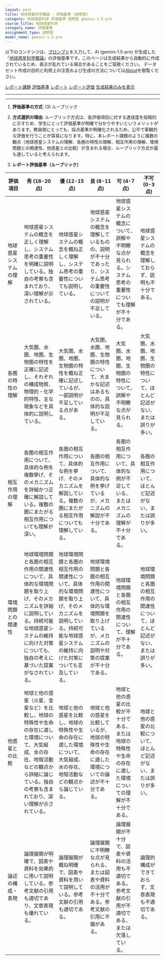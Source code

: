 ```yaml
---
layout: post
title: 地球惑星科学概論 - 評価基準 (説明型)
category: 地球惑星科学 評価基準 説明型 gemini-1.5-pro
course_title: 地球惑星科学
category_name: 評価基準
assignment_type: 説明型
model_name: gemini-1.5-pro
---
```


以下のコンテンツは、[プロンプト](http://127.0.0.1:8000/generated/地球惑星科学/gemini-1.5-pro/prompt_評価基準-説明型.md)を入力して、AI (gemini-1.5-pro) が生成した「[地球惑星科学概論](/contents/地球惑星科学/)」の評価基準です。このページは生成結果から自動的に作成されているため、表示が乱れている場合があることをご容赦ください。
データセット作成の目的と利用上の注意および生成の方法については[About](/About)を御覧ください。

[レポート課題](../レポート課題-説明型)
[評価基準](../評価基準-説明型)
[レポート](../レポート-説明型)
[レポート評価](../レポート評価-説明型)
[生成結果のみを表示](http://127.0.0.1:8000/generated/地球惑星科学/gemini-1.5-pro/評価基準-説明型.md)
  

***
***
  
1. **評価基準の方式**: (3) ルーブリック

2. **方式選択の理由**: ルーブリック方式は、各評価項目に対する達成度を段階的に示すため、学生にとって評価基準が明確で分かりやすいというメリットがあります。教員側にとっても、採点基準が明確化されるため、公平で客観的な評価を行うことが容易になります。特に、本レポート課題のように複数の観点（地球惑星システムの理解、各圏の特性の理解、相互作用の理解、環境問題との関連性、他惑星との比較）が含まれる場合、ルーブリック方式が最も適していると考えられます。

3. **レポート評価基準（ルーブリック）**

| 評価項目 | 秀 (16-20点) | 優 (12-15点) | 良 (8-11点) | 可 (4-7点) | 不可 (0-3点) |
|---|---|---|---|---|---|
| 地球惑星システムの理解 | 地球惑星システムの概念を正しく理解し、システム思考の重要性を明確に説明している。独自の考察も含まれており、深い理解が示されている。 | 地球惑星システムの概念を概ね正しく理解し、システム思考の重要性についても説明している。 | 地球惑星システムの概念を理解しているものの、説明が不十分であったり、システム思考の重要性についての説明が不足している。 | 地球惑星システムの概念について、誤解や不明瞭な点が見られる。システム思考の重要性についても理解が不十分である。 | 地球惑星システムの概念を理解しておらず、説明も不十分である。 |
| 各圏の特性の理解 | 大気圏、水圏、地圏、生物圏の特性を正確に記述し、それぞれの構成物質、物理的・化学的特性、主な現象などを具体的に説明している。 | 大気圏、水圏、地圏、生物圏の特性を概ね正確に記述しているが、一部説明が不足している点がある。 | 大気圏、水圏、地圏、生物圏の特性について、大まかな記述はあるものの、具体的な説明が不足している。 | 大気圏、水圏、地圏、生物圏の特性について、誤解や不明瞭な点が見られる。 | 大気圏、水圏、地圏、生物圏の特性について、ほとんど記述がない、または誤りが多い。 |
| 相互作用の理解 | 各圏の相互作用について、具体的な例を複数挙げ、そのメカニズムを詳細かつ正確に解説している。複数の圏にまたがる相互作用についても理解が深い。 | 各圏の相互作用について、具体的な例を挙げ、そのメカニズムを解説している。複数の圏にまたがる相互作用についても理解している。 | 各圏の相互作用について、具体的な例を挙げているが、メカニズムの解説が不十分である。 | 各圏の相互作用について、具体的な例が不足している、またはメカニズムの理解が不十分である。 | 各圏の相互作用について、ほとんど記述がない、または誤りが多い。 |
| 環境問題との関連性 | 地球環境問題と各圏の相互作用の関連性について、具体的な環境問題を取り上げ、そのメカニズムを詳細に説明している。持続可能な地球惑星システムの維持に向けた対策についても、独自の考えに基づいた提案がなされている。 | 地球環境問題と各圏の相互作用の関連性について、具体的な環境問題を取り上げ、そのメカニズムを説明している。持続可能な地球惑星システムの維持に向けた対策についても言及している。 | 地球環境問題と各圏の相互作用の関連性について、具体的な環境問題を取り上げているが、メカニズムの説明や対策の提案が不十分である。 | 地球環境問題と各圏の相互作用の関連性について、理解が不十分である。 | 地球環境問題と各圏の相互作用の関連性について、ほとんど記述がない、または誤りが多い。 |
| 他惑星との比較 | 地球と他の惑星（火星、金星など）を比較し、地球の特殊性や生命の存在に適した環境について、大気組成、水の存在、地殻活動などの観点から詳細に論じている。独自の考察も含まれており、深い理解が示されている。 | 地球と他の惑星を比較し、地球の特殊性や生命の存在に適した環境について、大気組成、水の存在、地殻活動などの観点から論じている。 | 地球と他の惑星を比較しているが、地球の特殊性や生命の存在に適した環境についての論述が不十分である。 | 地球と他の惑星の比較が不十分である、または地球の特殊性や生命の存在に適した環境についての理解が不十分である。 | 地球と他の惑星の比較について、ほとんど記述がない、または誤りが多い。 |
| 論述の構成・表現 | 論理展開が明確で、図表や資料を効果的に用いて説明している。参考文献の引用も適切であり、文章表現も優れている。 | 論理展開が概ね明確で、図表や資料を用いて説明している。参考文献の引用も適切である。 | 論理展開に不明瞭な点が見られる、または図表や資料の活用が不十分である。参考文献の引用に不備がある。 | 論理展開が不十分で、図表や資料の活用も不適切である。参考文献の引用が不適切である、または欠落している。 | 論理的構成ができておらず、文章表現も不適切である。 |
